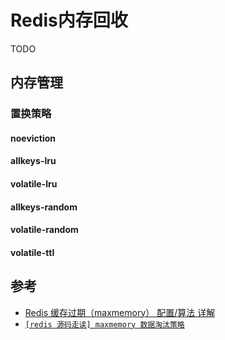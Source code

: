# Redis内存回收

TODO



## 内存管理

### 置换策略

#### noeviction

#### allkeys-lru

#### volatile-lru

#### allkeys-random

#### volatile-random

#### volatile-ttl



## 参考

- [Redis 缓存过期（maxmemory） 配置/算法 详解](https://www.cnblogs.com/52php/p/6171172.html)
- [`[redis 源码走读] maxmemory 数据淘汰策略`](https://www.jianshu.com/p/0dd701d1442d)

